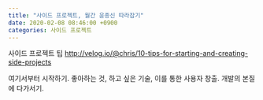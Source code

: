```yaml
---
title: "사이드 프로젝트, 월간 윤종신 따라잡기"
date: 2020-02-08 08:46:00 +0900
categories: 사이드 프로젝트
---
```


사이드 프로젝트 팁
http://velog.io/@chris/10-tips-for-starting-and-creating-side-projects

여기서부터 시작하기.
좋아하는 것, 하고 싶은 기술, 이를 통한 사용자 창출.
개발의 본질에 다가서기.